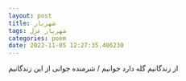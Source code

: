 ```yaml
---
layout: post
title: شهریار
tags: شهریار غزل
categories: poem
date: 2022-11-05 12:27:35.406230
---
```


از زندگانیم گله دارد جوانیم / شرمنده جوانی از این زندگانیم